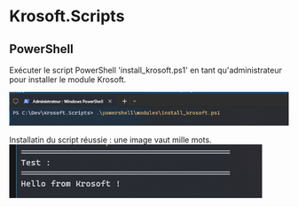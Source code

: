 # Krosoft.Scripts

## PowerShell

Exécuter le script PowerShell 'install_krosoft.ps1' en tant qu'administrateur pour installer le module Krosoft.

![Installation](./docs/ps_install.png)


Installatin du script réussie : une image vaut mille mots.
![Validation](./docs/ps_validation.png)
